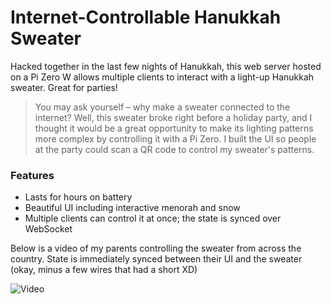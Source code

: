 # Internet-Controllable Hanukkah Sweater
Hacked together in the last few nights of Hanukkah, this web server hosted on a Pi Zero W allows multiple clients to interact with a light-up Hanukkah sweater. Great for parties!

> You may ask yourself – why make a sweater connected to the internet? Well, this sweater broke right before a holiday party, and I thought it would be a great opportunity to make its lighting patterns more complex by controlling it with a Pi Zero. I built the UI so people at the party could scan a QR code to control my sweater's patterns.

### Features
- Lasts for hours on battery
- Beautiful UI including interactive menorah and snow
- Multiple clients can control it at once; the state is synced over WebSocket

Below is a video of my parents controlling the sweater from across the country.
State is immediately synced between their UI and the sweater (okay, minus a few wires that had a short XD)

![Video](images/SweaterVid.gif)